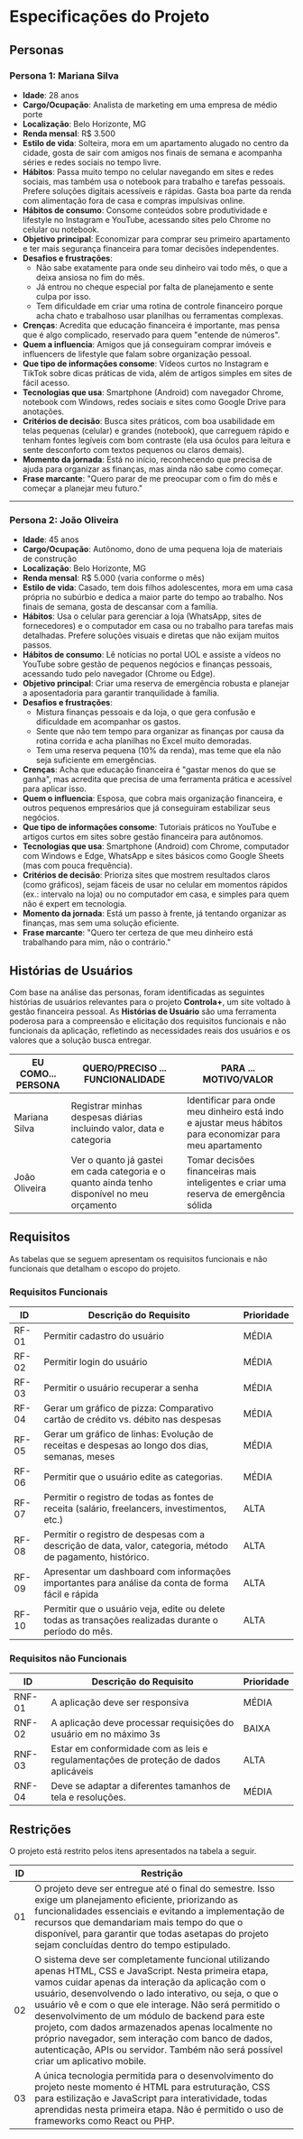 # Especificações do Projeto

## Personas

### Persona 1: Mariana Silva
- **Idade**: 28 anos
- **Cargo/Ocupação**: Analista de marketing em uma empresa de médio porte
- **Localização**: Belo Horizonte, MG
- **Renda mensal**: R$ 3.500
- **Estilo de vida**: Solteira, mora em um apartamento alugado no centro da cidade, gosta de sair com amigos nos finais de semana e acompanha séries e redes sociais no tempo livre.
- **Hábitos**: Passa muito tempo no celular navegando em sites e redes sociais, mas também usa o notebook para trabalho e tarefas pessoais. Prefere soluções digitais acessíveis e rápidas. Gasta boa parte da renda com alimentação fora de casa e compras impulsivas online.
- **Hábitos de consumo**: Consome conteúdos sobre produtividade e lifestyle no Instagram e YouTube, acessando sites pelo Chrome no celular ou notebook.
- **Objetivo principal**: Economizar para comprar seu primeiro apartamento e ter mais segurança financeira para tomar decisões independentes.
- **Desafios e frustrações**:
  - Não sabe exatamente para onde seu dinheiro vai todo mês, o que a deixa ansiosa no fim do mês.
  - Já entrou no cheque especial por falta de planejamento e sente culpa por isso.
  - Tem dificuldade em criar uma rotina de controle financeiro porque acha chato e trabalhoso usar planilhas ou ferramentas complexas.
- **Crenças**: Acredita que educação financeira é importante, mas pensa que é algo complicado, reservado para quem "entende de números".
- **Quem a influencia**: Amigos que já conseguiram comprar imóveis e influencers de lifestyle que falam sobre organização pessoal.
- **Que tipo de informações consome**: Vídeos curtos no Instagram e TikTok sobre dicas práticas de vida, além de artigos simples em sites de fácil acesso.
- **Tecnologias que usa**: Smartphone (Android) com navegador Chrome, notebook com Windows, redes sociais e sites como Google Drive para anotações.
- **Critérios de decisão**: Busca sites práticos, com boa usabilidade em telas pequenas (celular) e grandes (notebook), que carreguem rápido e tenham fontes legíveis com bom contraste (ela usa óculos para leitura e sente desconforto com textos pequenos ou claros demais).
- **Momento da jornada**: Está no início, reconhecendo que precisa de ajuda para organizar as finanças, mas ainda não sabe como começar.
- **Frase marcante**: "Quero parar de me preocupar com o fim do mês e começar a planejar meu futuro."

---

### Persona 2: João Oliveira
- **Idade**: 45 anos
- **Cargo/Ocupação**: Autônomo, dono de uma pequena loja de materiais de construção
- **Localização**: Belo Horizonte, MG
- **Renda mensal**: R$ 5.000 (varia conforme o mês)
- **Estilo de vida**: Casado, tem dois filhos adolescentes, mora em uma casa própria no subúrbio e dedica a maior parte do tempo ao trabalho. Nos finais de semana, gosta de descansar com a família.
- **Hábitos**: Usa o celular para gerenciar a loja (WhatsApp, sites de fornecedores) e o computador em casa ou no trabalho para tarefas mais detalhadas. Prefere soluções visuais e diretas que não exijam muitos passos.
- **Hábitos de consumo**: Lê notícias no portal UOL e assiste a vídeos no YouTube sobre gestão de pequenos negócios e finanças pessoais, acessando tudo pelo navegador (Chrome ou Edge).
- **Objetivo principal**: Criar uma reserva de emergência robusta e planejar a aposentadoria para garantir tranquilidade à família.
- **Desafios e frustrações**:
  - Mistura finanças pessoais e da loja, o que gera confusão e dificuldade em acompanhar os gastos.
  - Sente que não tem tempo para organizar as finanças por causa da rotina corrida e acha planilhas no Excel muito demoradas.
  - Tem uma reserva pequena (10% da renda), mas teme que ela não seja suficiente em emergências.
- **Crenças**: Acha que educação financeira é "gastar menos do que se ganha", mas acredita que precisa de uma ferramenta prática e acessível para aplicar isso.
- **Quem o influencia**: Esposa, que cobra mais organização financeira, e outros pequenos empresários que já conseguiram estabilizar seus negócios.
- **Que tipo de informações consome**: Tutoriais práticos no YouTube e artigos curtos em sites sobre gestão financeira para autônomos.
- **Tecnologias que usa**: Smartphone (Android) com Chrome, computador com Windows e Edge, WhatsApp e sites básicos como Google Sheets (mas com pouca frequência).
- **Critérios de decisão**: Prioriza sites que mostrem resultados claros (como gráficos), sejam fáceis de usar no celular em momentos rápidos (ex.: intervalo na loja) ou no computador em casa, e simples para quem não é expert em tecnologia.
- **Momento da jornada**: Está um passo à frente, já tentando organizar as finanças, mas sem uma solução eficiente.
- **Frase marcante**: "Quero ter certeza de que meu dinheiro está trabalhando para mim, não o contrário."

## Histórias de Usuários

Com base na análise das personas, foram identificadas as seguintes histórias de usuários relevantes para o projeto **Controla+**, um site voltado à gestão financeira pessoal. As **Histórias de Usuário** são uma ferramenta poderosa para a compreensão e elicitação dos requisitos funcionais e não funcionais da aplicação, refletindo as necessidades reais dos usuários e os valores que a solução busca entregar.

| **EU COMO... PERSONA**  | **QUERO/PRECISO ... FUNCIONALIDADE** | **PARA ... MOTIVO/VALOR** |
|-------------------------|--------------------------------------|---------------------------|
| Mariana Silva           | Registrar minhas despesas diárias incluindo valor, data e categoria | Identificar para onde meu dinheiro está indo e ajustar meus hábitos para economizar para meu apartamento |
| João Oliveira           | Ver o quanto já gastei em cada categoria e o quanto ainda tenho disponível no meu orçamento | Tomar decisões financeiras mais inteligentes e criar uma reserva de emergência sólida |

## Requisitos

As tabelas que se seguem apresentam os requisitos funcionais e não funcionais que detalham o escopo do projeto.

### Requisitos Funcionais

|ID    | Descrição do Requisito  | Prioridade | 
|------|-----------------------------------------|----| 
|RF-01|  Permitir cadastro do usuário | MÉDIA | 
|RF-02|  Permitir login do usuário    | MÉDIA | 
|RF-03|  Permitir o usuário recuperar a senha | MÉDIA | 
|RF-04|  Gerar um gráfico de pizza: Comparativo cartão de crédito vs. débito nas despesas  | MÉDIA | 
|RF-05|  Gerar um gráfico de linhas: Evolução de receitas e despesas ao longo dos dias, semanas, meses | MÉDIA |  
|RF-06|  Permitir que o usuário edite as categorias. |MÉDIA|
|RF-07|  Permitir o registro de todas as fontes de receita (salário, freelancers, investimentos, etc.) |ALTA|
|RF-08|  Permitir o registro de despesas com a descrição de data, valor, categoria, método de pagamento, histórico.      |ALTA|
|RF-09|  Apresentar um dashboard com informações importantes para análise da conta de forma fácil e rápida      |ALTA| 
|RF-10|  Permitir que o usuário veja, edite ou delete todas as transações realizadas durante o período do mês.      |ALTA| 


### Requisitos não Funcionais

|ID     | Descrição do Requisito  |Prioridade |
|-------|-------------------------|----|
|RNF-01| A aplicação deve ser responsiva | MÉDIA | 
|RNF-02| A aplicação deve processar requisições do usuário em no máximo 3s |  BAIXA | 
|RNF-03| Estar em conformidade com as leis e regulamentações de proteção de dados aplicáveis | ALTA |
|RNF-04| Deve se adaptar a diferentes tamanhos de tela e resoluções.  | MÉDIA |


## Restrições

O projeto está restrito pelos itens apresentados na tabela a seguir.

|ID| Restrição                                             |
|--|-------------------------------------------------------|
|01| O projeto deve ser entregue até o final do semestre. Isso exige um planejamento eficiente, priorizando as funcionalidades essenciais e evitando a implementação de recursos que demandariam mais tempo do que o disponível, para garantir que todas asetapas do projeto sejam concluídas dentro do tempo estipulado. |
|02| O sistema deve ser completamente funcional utilizando apenas HTML, CSS e JavaScript. Nesta primeira etapa, vamos cuidar apenas da interação da aplicação com o usuário, desenvolvendo o lado interativo, ou seja, o que o usuário vê e com o que ele interage. Não será permitido o desenvolvimento de um módulo de backend para este projeto, com dados armazenados apenas localmente no próprio navegador, sem interação com banco de dados, autenticação, APIs ou servidor. Também não será possível criar um aplicativo mobile. |
|03| A única tecnologia permitida para o desenvolvimento do projeto neste momento é HTML para estruturação, CSS para estilização e JavaScript para interatividade, todas aprendidas nesta primeira etapa. Não é permitido o uso de frameworks como React ou PHP. |

